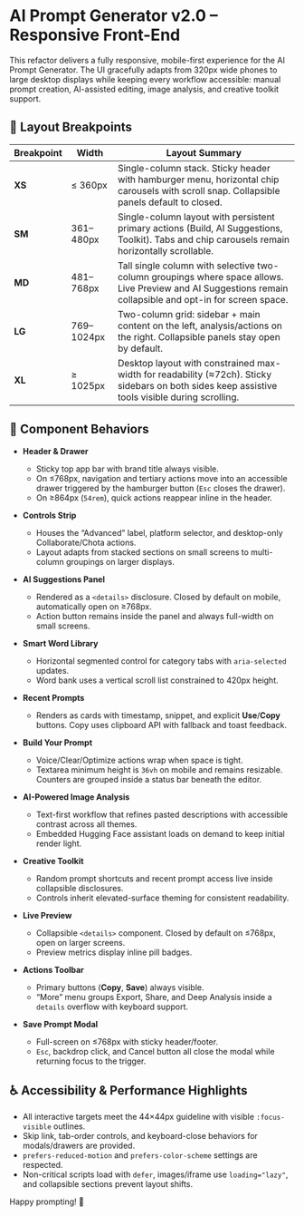 # AI Prompt Generator v2.0 – Responsive Front-End

This refactor delivers a fully responsive, mobile-first experience for the AI Prompt Generator. The UI gracefully adapts from 320px wide phones to large desktop displays while keeping every workflow accessible: manual prompt creation, AI-assisted editing, image analysis, and creative toolkit support.

## 📐 Layout Breakpoints

| Breakpoint | Width | Layout Summary |
| ---------- | ----- | -------------- |
| **XS** | ≤ 360px | Single-column stack. Sticky header with hamburger menu, horizontal chip carousels with scroll snap. Collapsible panels default to closed. |
| **SM** | 361–480px | Single-column layout with persistent primary actions (Build, AI Suggestions, Toolkit). Tabs and chip carousels remain horizontally scrollable. |
| **MD** | 481–768px | Tall single column with selective two-column groupings where space allows. Live Preview and AI Suggestions remain collapsible and opt-in for screen space. |
| **LG** | 769–1024px | Two-column grid: sidebar + main content on the left, analysis/actions on the right. Collapsible panels stay open by default. |
| **XL** | ≥ 1025px | Desktop layout with constrained max-width for readability (≈72ch). Sticky sidebars on both sides keep assistive tools visible during scrolling. |

## 🧩 Component Behaviors

- **Header & Drawer**
  - Sticky top app bar with brand title always visible.
  - On ≤768px, navigation and tertiary actions move into an accessible drawer triggered by the hamburger button (`Esc` closes the drawer).
  - On ≥864px (`54rem`), quick actions reappear inline in the header.

- **Controls Strip**
  - Houses the “Advanced” label, platform selector, and desktop-only Collaborate/Chota actions.
  - Layout adapts from stacked sections on small screens to multi-column groupings on larger displays.

- **AI Suggestions Panel**
  - Rendered as a `<details>` disclosure. Closed by default on mobile, automatically open on ≥768px.
  - Action button remains inside the panel and always full-width on small screens.

- **Smart Word Library**
  - Horizontal segmented control for category tabs with `aria-selected` updates.
  - Word bank uses a vertical scroll list constrained to 420px height.

- **Recent Prompts**
  - Renders as cards with timestamp, snippet, and explicit **Use**/**Copy** buttons. Copy uses clipboard API with fallback and toast feedback.

- **Build Your Prompt**
  - Voice/Clear/Optimize actions wrap when space is tight.
  - Textarea minimum height is `36vh` on mobile and remains resizable. Counters are grouped inside a status bar beneath the editor.

- **AI-Powered Image Analysis**
  - Text-first workflow that refines pasted descriptions with accessible contrast across all themes.
  - Embedded Hugging Face assistant loads on demand to keep initial render light.

- **Creative Toolkit**
  - Random prompt shortcuts and recent prompt access live inside collapsible disclosures.
  - Controls inherit elevated-surface theming for consistent readability.

- **Live Preview**
  - Collapsible `<details>` component. Closed by default on ≤768px, open on larger screens.
  - Preview metrics display inline pill badges.

- **Actions Toolbar**
  - Primary buttons (**Copy**, **Save**) always visible.
  - “More” menu groups Export, Share, and Deep Analysis inside a `details` overflow with keyboard support.

- **Save Prompt Modal**
  - Full-screen on ≤768px with sticky header/footer.
  - `Esc`, backdrop click, and Cancel button all close the modal while returning focus to the trigger.

## ♿ Accessibility & Performance Highlights

- All interactive targets meet the 44×44px guideline with visible `:focus-visible` outlines.
- Skip link, tab-order controls, and keyboard-close behaviors for modals/drawers are provided.
- `prefers-reduced-motion` and `prefers-color-scheme` settings are respected.
- Non-critical scripts load with `defer`, images/iframe use `loading="lazy"`, and collapsible sections prevent layout shifts.

Happy prompting! 🚀
